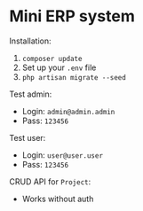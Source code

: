# Mini ERP system
Installation:
1. ```composer update```
2. Set up your ```.env``` file
3. ```php artisan migrate --seed```

Test admin:
- Login: ```admin@admin.admin```
- Pass: ```123456```

Test user:
- Login: ```user@user.user```
- Pass: ```123456```

CRUD API for ```Project```:
- Works without auth
